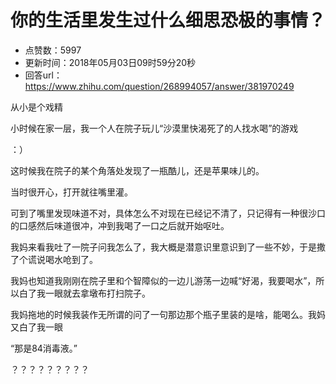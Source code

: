# 你的生活里发生过什么细思恐极的事情？
- 点赞数：5997
- 更新时间：2018年05月03日09时59分20秒
- 回答url：https://www.zhihu.com/question/268994057/answer/381970249
<body>
 <p data-pid="1wsT_EZe">从小是个戏精</p>
 <p data-pid="k_UjFlYd">小时候在家一层，我一个人在院子玩儿“沙漠里快渴死了的人找水喝”的游戏</p>
 <p data-pid="WVyjVHyJ">：）</p>
 <p data-pid="sdlAdLCs">这时候我在院子的某个角落处发现了一瓶酷儿，还是苹果味儿的。</p>
 <p data-pid="s2sXacpv">当时很开心，打开就往嘴里灌。</p>
 <p data-pid="bN2xsfj0">可到了嘴里发现味道不对，具体怎么不对现在已经记不清了，只记得有一种很沙口的口感然后味道很冲，冲到我喝了一口之后就开始呕吐。</p>
 <p data-pid="o8GlWkRL">我妈来看我吐了一院子问我怎么了，我大概是潜意识里意识到了一些不妙，于是撒了个谎说喝水呛到了。</p>
 <p data-pid="sj8hmcM2">我妈也知道我刚刚在院子里和个智障似的一边儿游荡一边喊“好渴，我要喝水”，所以白了我一眼就去拿墩布打扫院子。</p>
 <p data-pid="geoIBfK-">我妈拖地的时候我装作无所谓的问了一句那边那个瓶子里装的是啥，能喝么。我妈又白了我一眼</p>
 <p data-pid="E-DUs-dH">“那是84消毒液。”</p>
 <p data-pid="VjLJgTfn">？？？？？？？？？</p>
</body>